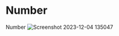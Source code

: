 # Number
 Number
![Screenshot 2023-12-04 135047](https://github.com/divyavaland1609/Number/assets/142478256/4a1e796c-f215-4e82-90eb-574303ad40f0)
